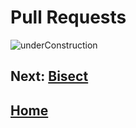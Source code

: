 # Pull Requests

![underConstruction](https://upload.wikimedia.org/wikipedia/en/4/4f/Under_construction.JPG)


## **Next: [Bisect](Bisect.md)**  

## **[Home](https://github.com/jknight/git-pirates)**
